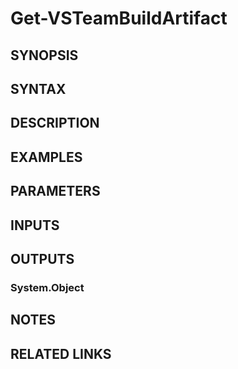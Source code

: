 <!-- #include "./common/header.md" -->

# Get-VSTeamBuildArtifact

## SYNOPSIS

<!-- #include "./synopsis/Get-VSTeamBuildArtifact.md" -->

## SYNTAX

## DESCRIPTION

<!-- #include "./synopsis/Get-VSTeamBuildArtifact.md" -->

## EXAMPLES

## PARAMETERS

<!-- #include "./params/projectName.md" -->

<!-- #include "./params/buildId.md" -->

## INPUTS

## OUTPUTS

### System.Object

## NOTES

<!-- #include "./common/prerequisites.md" -->

## RELATED LINKS

<!-- #include "./common/related.md" -->

